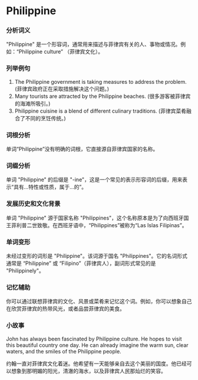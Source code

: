# Philippine

### 分析词义

  

"Philippine" 是一个形容词，通常用来描述与菲律宾有关的人、事物或情况。例如：“Philippine culture” （菲律宾文化）。

  

### 列举例句

  

1.  The Philippine government is taking measures to address the problem. (菲律宾政府正在采取措施解决这个问题。)
2.  Many tourists are attracted by the Philippine beaches. (很多游客被菲律宾的海滩所吸引。)
3.  Philippine cuisine is a blend of different culinary traditions. (菲律宾菜肴融合了不同的烹饪传统。)

  

### 词根分析

  

单词“Philippine”没有明确的词根，它直接源自菲律宾国家的名称。

  

### 词缀分析

  

单词 "Philippine" 的后缀是 "-ine"，这是一个常见的表示形容词的后缀，用来表示“具有...特性或性质，属于...的”。

  

### 发展历史和文化背景

  

单词 "Philippine" 源于国家名称 "Philippines"，这个名称原本是为了向西班牙国王菲利普二世致敬。在西班牙语中，“Philippines”被称为“Las Islas Filipinas”。

  

### 单词变形

  

未经过变形的词形是 "Philippine"。该词源于国名 "Philippines"。它的名词形式通常是 “Philippine” 或 “Filipino”（菲律宾人），副词形式常见的是 "Philippinely"。

  

### 记忆辅助

  

你可以通过联想菲律宾的文化、风景或菜肴来记忆这个词。例如，你可以想象自己在欣赏菲律宾的热带风光，或者品尝菲律宾的美食。

  

### 小故事

  

John has always been fascinated by Philippine culture. He hopes to visit this beautiful country one day. He can already imagine the warm sun, clear waters, and the smiles of the Philippine people.

  

约翰一直对菲律宾文化着迷。他希望有一天能够亲自去这个美丽的国度。他已经可以想象到那明媚的阳光，清澈的海水，以及菲律宾人民那灿烂的笑容。
